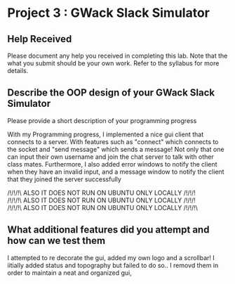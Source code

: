 # Project 3 : GWack Slack Simulator

## Help Received

Please document any help you received in completing this lab. Note that the what you submit should be your own work. Refer to the syllabus for more details. 



## Describe the OOP design of your GWack Slack Simulator

Please provide a short description of your programming progress

With my Programming progress, I implemented a nice gui client that connects to a server. With features such as "connect" which connects to the socket and "send message" which sends a message! Not only that one can input their own username and join the chat server to talk with other class mates. Furthermore, I also added error windows to notify the client when they have an invalid input, and a message window to notify the client that they joined the server successfully

/!\/!\/!\ ALSO IT DOES NOT RUN ON UBUNTU ONLY LOCALLY /!\/!\/!\
/!\/!\/!\ ALSO IT DOES NOT RUN ON UBUNTU ONLY LOCALLY /!\/!\/!\
/!\/!\/!\ ALSO IT DOES NOT RUN ON UBUNTU ONLY LOCALLY /!\/!\/!\

## What additional features did you attempt and how can we test them

I attempted to re decorate the gui, added my own logo and a scrollbar! I iitially added status and topography but failed to do so.. I removd them in order to maintain a neat and organized gui,


